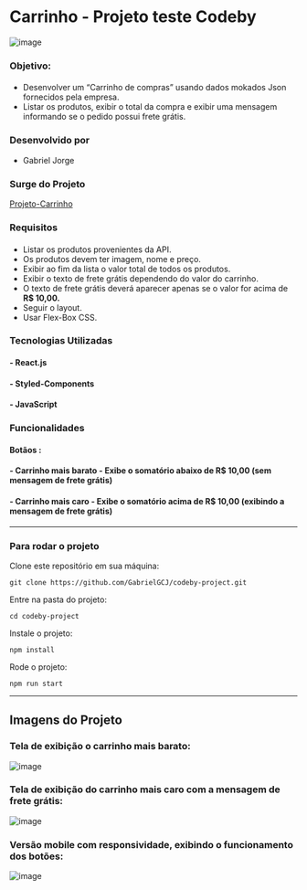 # Carrinho - Projeto teste Codeby

![image](https://user-images.githubusercontent.com/91347602/232899361-dd7c27e4-c5a9-41de-869b-4081e0c6ea09.png)

### Objetivo:
#### 

- Desenvolver um “Carrinho de compras” usando dados mokados Json fornecidos pela empresa.
- Listar os produtos, exibir o total da compra e exibir uma mensagem informando se o pedido possui frete grátis.

### Desenvolvido por
- Gabriel Jorge

### Surge do Projeto 
<a href="http://exuberant-dime.surge.sh">Projeto-Carrinho</a>


### Requisitos 
#### 
- Listar os produtos provenientes da API.
- Os produtos devem ter imagem, nome e preço.
- Exibir ao fim da lista o valor total de todos os produtos.
- Exibir o texto de frete grátis dependendo do valor do carrinho.
- O texto de frete grátis deverá aparecer apenas se o valor for acima de **R$ 10,00.**
- Seguir o layout.
- Usar Flex-Box CSS.


### Tecnologias Utilizadas
#### - React.js
#### - Styled-Components
#### - JavaScript

### Funcionalidades
#### Botãos :
#### - Carrinho mais barato - Exibe o somatório abaixo de R$ 10,00 (sem mensagem de frete grátis)
#### - Carrinho mais caro - Exibe o somatório acima de R$ 10,00 (exibindo a mensagem de frete grátis)

---

### Para rodar o projeto 

Clone este repositório em sua máquina:

`git clone https://github.com/GabrielGCJ/codeby-project.git`

Entre na pasta do projeto:

`cd codeby-project`

Instale o projeto:

`npm install`

Rode o projeto:

`npm run start`

---

## Imagens do Projeto
### Tela de exibição o carrinho mais barato:

![image](https://user-images.githubusercontent.com/91347602/232898146-8f0d334a-2006-41e1-ba7f-58e33c74019d.png)


### Tela de exibição do carrinho mais caro com a mensagem de frete grátis:


![image](https://user-images.githubusercontent.com/91347602/232898335-95dcf361-34c3-4a80-b2ba-ac07b193b36a.png)


### Versão mobile com responsividade, exibindo o funcionamento dos botões:


![image](https://user-images.githubusercontent.com/91347602/232898756-d44017ba-4aee-470d-b5db-6dde819a7213.png)
